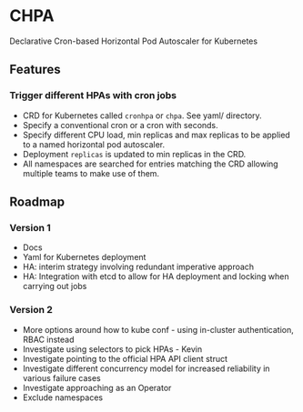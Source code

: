 # CHPA

Declarative Cron-based Horizontal Pod Autoscaler for Kubernetes 

## Features

### Trigger different HPAs with cron jobs
- CRD for Kubernetes called `cronhpa` or `chpa`. See yaml/ directory.
- Specify a conventional cron or a cron with seconds.
- Specify different CPU load, min replicas and max replicas to be applied to a named horizontal pod autoscaler.
- Deployment `replicas` is updated to min replicas in the CRD.  
- All namespaces are searched for entries matching the CRD allowing multiple teams to make use of them.


## Roadmap

### Version 1
- Docs
- Yaml for Kubernetes deployment
- HA: interim strategy involving redundant imperative approach
- HA: Integration with etcd to allow for HA deployment and locking when carrying out jobs

### Version 2
- More options around how to kube conf - using in-cluster authentication, RBAC instead
- Investigate using selectors to pick HPAs - Kevin
- Investigate pointing to the official HPA API client struct
- Investigate different concurrency model for increased reliability in various failure cases 
- Investigate approaching as an Operator
- Exclude namespaces
